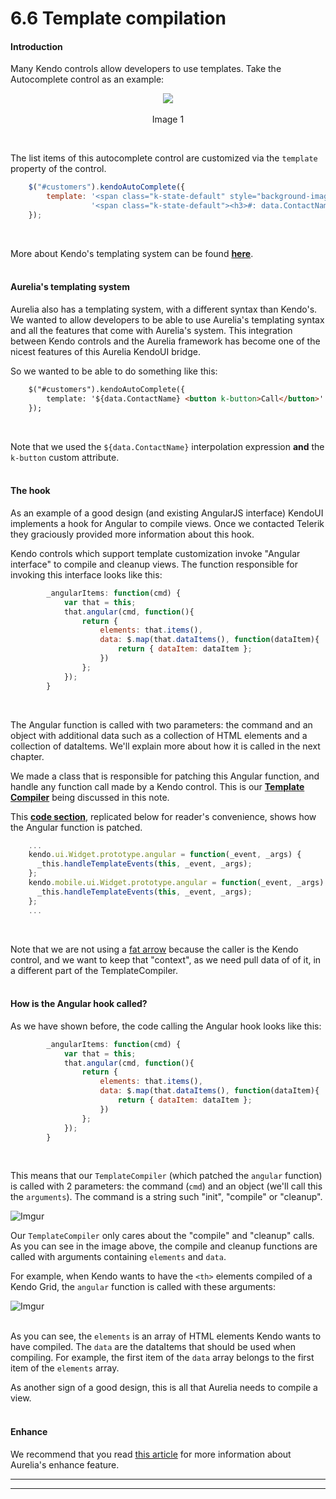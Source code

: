 # 6.6 Template compilation

#### Introduction
Many Kendo controls allow developers to use templates. Take the Autocomplete control as an example:

<p align=center>
  <img src="http://i.imgur.com/Bem5W2W.png"></img>
 <br><br>
Image 1
</p>

<br>

The list items of this autocomplete control are customized via the `template` property of the control.
<br>

```javascript
    $("#customers").kendoAutoComplete({
        template: '<span class="k-state-default" style="background-image: url(\'../content/web/Customers/#:data.CustomerID#.jpg\')"></span>' +
                  '<span class="k-state-default"><h3>#: data.ContactName #</h3><p>#: data.CompanyName #</p></span>'
    });
```

<br>

More about Kendo's templating system can be found **[here](http://docs.telerik.com/kendo-ui/framework/templates/overview)**.
<br><br>

#### Aurelia's templating system
Aurelia also has a templating system, with a different syntax than Kendo's. We wanted to allow developers to be able to use Aurelia's templating syntax and all the features that come with Aurelia's system. This integration between Kendo controls and the Aurelia framework has become one of the nicest features of this Aurelia KendoUI bridge.
<br>

So we wanted to be able to do something like this:
<br>
```html
    $("#customers").kendoAutoComplete({
        template: '${data.ContactName} <button k-button>Call</button>'
    });
```
<br>

Note that we used the `${data.ContactName}` interpolation expression **and** the `k-button` custom attribute.
<br><br>

#### The hook
As an example of a good design (and existing AngularJS interface) KendoUI implements a hook for Angular to compile views. Once we contacted Telerik they graciously provided more information about this hook.
<br>

Kendo controls which support template customization invoke "Angular interface" to compile and cleanup views. The function responsible for invoking this interface looks like this:
<br>

```javascript
        _angularItems: function(cmd) {
            var that = this;
            that.angular(cmd, function(){
                return {
                    elements: that.items(),
                    data: $.map(that.dataItems(), function(dataItem){
                        return { dataItem: dataItem };
                    })
                };
            });
        }
```
<br>

The Angular function is called with two parameters: the command and an object with additional data such as a collection of HTML elements and a collection of dataItems. We'll explain more about how it is called in the next chapter.
<br>

We made a class that is responsible for patching this Angular function, and handle any function call made by a Kendo control. This is our **[Template Compiler](https://github.com/aurelia-ui-toolkits/aurelia-kendoui-bridge/blob/163e89fd042a1382a44c746d4494e38026379b24/src/common/template-compiler.js)** being discussed in this note.
<br>

This **[code section](https://github.com/aurelia-ui-toolkits/aurelia-kendoui-bridge/blob/163e89fd042a1382a44c746d4494e38026379b24/src/common/template-compiler.js#L33-L38)**, replicated below for reader's convenience, shows how the Angular function is patched.
<br>

```javascript
    ...
    kendo.ui.Widget.prototype.angular = function(_event, _args) {
      _this.handleTemplateEvents(this, _event, _args);
    };
    kendo.mobile.ui.Widget.prototype.angular = function(_event, _args) {
      _this.handleTemplateEvents(this, _event, _args);
    };
    ...
```
<br>

Note that we are not using a [fat arrow](https://developer.mozilla.org/en-US/docs/Web/JavaScript/Reference/Functions/Arrow_functions) because the caller is the Kendo control, and we want to keep that "context", as we need pull data of of it, in a different part of the TemplateCompiler.
<br><br>

#### How is the Angular hook called?

As we have shown before, the code calling the Angular hook looks like this:
<br>

```javascript
        _angularItems: function(cmd) {
            var that = this;
            that.angular(cmd, function(){
                return {
                    elements: that.items(),
                    data: $.map(that.dataItems(), function(dataItem){
                        return { dataItem: dataItem };
                    })
                };
            });
        }
```
<br>

This means that our `TemplateCompiler` (which patched the `angular` function) is called with 2 parameters: the command (`cmd`) and an object (we'll call this the `arguments`). The command is a string such "init", "compile" or "cleanup".
<br>

![Imgur](http://i.imgur.com/PO4IlPS.png)

Our `TemplateCompiler` only cares about the "compile" and "cleanup" calls. As you can see in the image above, the compile and cleanup functions are called with arguments containing `elements` and `data`.
<br>

For example, when Kendo wants to have the `<th>` elements compiled of a Kendo Grid, the `angular` function is called with these arguments:

![Imgur](http://i.imgur.com/4vNXu6s.png)
<br><br>

As you can see, the `elements` is an array of HTML elements Kendo wants to have compiled. The `data` are the dataItems that should be used when compiling. For example, the first item of the `data` array belongs to the first item of the `elements` array.
<br>

As another sign of a good design, this is all that Aurelia needs to compile a view.
<br>
<br>

#### Enhance
We recommend that you read [this article](http://ilikekillnerds.com/2016/01/enhancing-at-will-using-aurelias-templating-engine-enhance-api/) for more information about Aurelia's enhance feature.

***
***
